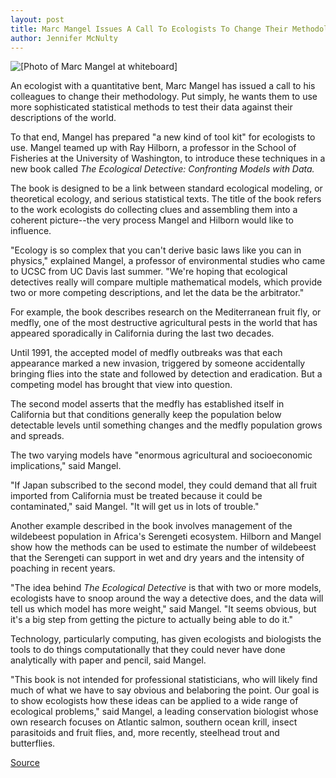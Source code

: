```yaml
---
layout: post
title: Marc Mangel Issues A Call To Ecologists To Change Their Methodology
author: Jennifer McNulty
---
```


![\[Photo of Marc Mangel at whiteboard\]][1]

An ecologist with a quantitative bent, Marc Mangel has issued a call to his colleagues to change their methodology. Put simply, he wants them to use more sophisticated statistical methods to test their data against their descriptions of the world.

To that end, Mangel has prepared "a new kind of tool kit" for ecologists to use. Mangel teamed up with Ray Hilborn, a professor in the School of Fisheries at the University of Washington, to introduce these techniques in a new book called _The Ecological Detective: Confronting Models with Data._

The book is designed to be a link between standard ecological modeling, or theoretical ecology, and serious statistical texts. The title of the book refers to the work ecologists do collecting clues and assembling them into a coherent picture--the very process Mangel and Hilborn would like to influence.

"Ecology is so complex that you can't derive basic laws like you can in physics," explained Mangel, a professor of environmental studies who came to UCSC from UC Davis last summer. "We're hoping that ecological detectives really will compare multiple mathematical models, which provide two or more competing descriptions, and let the data be the arbitrator."

For example, the book describes research on the Mediterranean fruit fly, or medfly, one of the most destructive agricultural pests in the world that has appeared sporadically in California during the last two decades.

Until 1991, the accepted model of medfly outbreaks was that each appearance marked a new invasion, triggered by someone accidentally bringing flies into the state and followed by detection and eradication. But a competing model has brought that view into question.

The second model asserts that the medfly has established itself in California but that conditions generally keep the population below detectable levels until something changes and the medfly population grows and spreads.

The two varying models have "enormous agricultural and socioeconomic implications," said Mangel.

"If Japan subscribed to the second model, they could demand that all fruit imported from California must be treated because it could be contaminated," said Mangel. "It will get us in lots of trouble."

Another example described in the book involves management of the wildebeest population in Africa's Serengeti ecosystem. Hilborn and Mangel show how the methods can be used to estimate the number of wildebeest that the Serengeti can support in wet and dry years and the intensity of poaching in recent years.

"The idea behind _The Ecological Detective_ is that with two or more models, ecologists have to snoop around the way a detective does, and the data will tell us which model has more weight," said Mangel. "It seems obvious, but it's a big step from getting the picture to actually being able to do it."

Technology, particularly computing, has given ecologists and biologists the tools to do things computationally that they could never have done analytically with paper and pencil, said Mangel.

"This book is not intended for professional statisticians, who will likely find much of what we have to say obvious and belaboring the point. Our goal is to show ecologists how these ideas can be applied to a wide range of ecological problems," said Mangel, a leading conservation biologist whose own research focuses on Atlantic salmon, southern ocean krill, insect parasitoids and fruit flies, and, more recently, steelhead trout and butterflies.

[1]: http://www1.ucsc.edu/oncampus/art/marc_mangel.268.gif

[Source](http://www1.ucsc.edu/oncampus/currents/97-04-07/mangel.book.htm "Permalink to Marc Mangel ecology data book:04-07-97")

